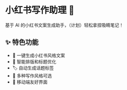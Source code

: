 # 小红书写作助理 🌸

基于 AI 的小红书文案生成助手，（计划）轻松拿捏吸睛笔记！

## ✨ 特色功能

- 🎯 一键生成小红书风格文案
- 📝 智能排版和标题优化
- 🏷️ 自动生成话题标签
- 🎨 多种写作风格可选
- 📱 移动端友好界面
